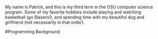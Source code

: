 My name is Patrick, and this is my third term in the OSU computer science program. 
Some of my favorite hobbies include playing and watching basketball (go Blazers!), 
and spending time with my beautiful dog and girlfriend (not necessarily in that 
order).

#Programming Background

